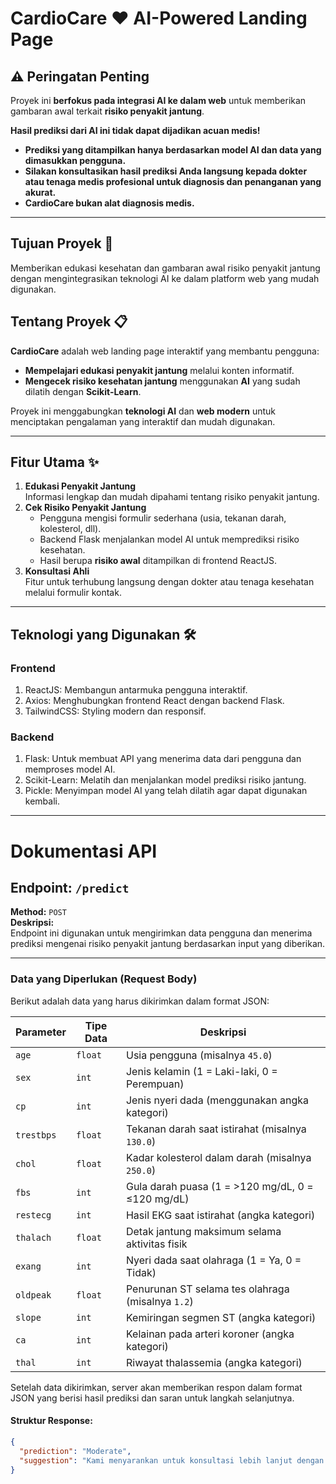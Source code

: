 # **CardioCare ❤️ AI-Powered Landing Page**

## **⚠️ Peringatan Penting**
Proyek ini **berfokus pada integrasi AI ke dalam web** untuk memberikan gambaran awal terkait **risiko penyakit jantung**.  

**Hasil prediksi dari AI ini tidak dapat dijadikan acuan medis!**
- **Prediksi yang ditampilkan hanya berdasarkan model AI dan data yang dimasukkan pengguna.**
- **Silakan konsultasikan hasil prediksi Anda langsung kepada dokter atau tenaga medis profesional untuk diagnosis dan penanganan yang akurat.**
- **CardioCare bukan alat diagnosis medis.**
---

## **Tujuan Proyek 🎯**
Memberikan edukasi kesehatan dan gambaran awal risiko penyakit jantung dengan mengintegrasikan teknologi AI ke dalam platform web yang mudah digunakan.

## **Tentang Proyek 📋**
**CardioCare** adalah web landing page interaktif yang membantu pengguna:
- **Mempelajari edukasi penyakit jantung** melalui konten informatif.
- **Mengecek risiko kesehatan jantung** menggunakan **AI** yang sudah dilatih dengan **Scikit-Learn**.

Proyek ini menggabungkan **teknologi AI** dan **web modern** untuk menciptakan pengalaman yang interaktif dan mudah digunakan.

---

## **Fitur Utama ✨**
1. **Edukasi Penyakit Jantung**  
   Informasi lengkap dan mudah dipahami tentang risiko penyakit jantung.
2. **Cek Risiko Penyakit Jantung**  
   - Pengguna mengisi formulir sederhana (usia, tekanan darah, kolesterol, dll).
   - Backend Flask menjalankan model AI untuk memprediksi risiko kesehatan.
   - Hasil berupa **risiko awal** ditampilkan di frontend ReactJS.
3. **Konsultasi Ahli**  
   Fitur untuk terhubung langsung dengan dokter atau tenaga kesehatan melalui formulir kontak.

---

## **Teknologi yang Digunakan 🛠️**
### **Frontend**
1. ReactJS: Membangun antarmuka pengguna interaktif.
2. Axios: Menghubungkan frontend React dengan backend Flask.
3. TailwindCSS: Styling modern dan responsif.
### **Backend**
1. Flask: Untuk membuat API yang menerima data dari pengguna dan memproses model AI.
2. Scikit-Learn: Melatih dan menjalankan model prediksi risiko jantung.
3. Pickle: Menyimpan model AI yang telah dilatih agar dapat digunakan kembali.

---

# Dokumentasi API
## Endpoint: `/predict`
**Method:** `POST`  
**Deskripsi:**  
Endpoint ini digunakan untuk mengirimkan data pengguna dan menerima prediksi mengenai risiko penyakit jantung berdasarkan input yang diberikan.

---

### Data yang Diperlukan (Request Body)
Berikut adalah data yang harus dikirimkan dalam format JSON:

| **Parameter**   | **Tipe Data** | **Deskripsi**                                           |
|-----------------|---------------|---------------------------------------------------------|
| `age`           | `float`       | Usia pengguna (misalnya `45.0`)                         |
| `sex`           | `int`         | Jenis kelamin (1 = Laki-laki, 0 = Perempuan)            |
| `cp`            | `int`         | Jenis nyeri dada (menggunakan angka kategori)           |
| `trestbps`      | `float`       | Tekanan darah saat istirahat (misalnya `130.0`)         |
| `chol`          | `float`       | Kadar kolesterol dalam darah (misalnya `250.0`)         |
| `fbs`           | `int`         | Gula darah puasa (1 = >120 mg/dL, 0 = ≤120 mg/dL)       |
| `restecg`       | `int`         | Hasil EKG saat istirahat (angka kategori)               |
| `thalach`       | `float`       | Detak jantung maksimum selama aktivitas fisik           |
| `exang`         | `int`         | Nyeri dada saat olahraga (1 = Ya, 0 = Tidak)            |
| `oldpeak`       | `float`       | Penurunan ST selama tes olahraga (misalnya `1.2`)       |
| `slope`         | `int`         | Kemiringan segmen ST (angka kategori)                   |
| `ca`            | `int`         | Kelainan pada arteri koroner (angka kategori)           |
| `thal`          | `int`         | Riwayat thalassemia (angka kategori)                    |

Setelah data dikirimkan, server akan memberikan respon dalam format JSON yang berisi hasil prediksi dan saran untuk langkah selanjutnya.

#### Struktur Response:
```json
{
  "prediction": "Moderate",
  "suggestion": "Kami menyarankan untuk konsultasi lebih lanjut dengan dokter untuk evaluasi lebih mendalam."
}
